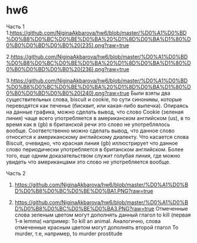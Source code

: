 # hw6
Часть 1
1.https://github.com/NiginaAkbarova/hw6/blob/master/%D0%A1%D0%BD%D0%B8%D0%BC%D0%BE%D0%BA%20%D1%8D%D0%BA%D1%80%D0%B0%D0%BD%D0%B0%20(235).png?raw=true

2.https://github.com/NiginaAkbarova/hw6/blob/master/%D0%A1%D0%BD%D0%B8%D0%BC%D0%BE%D0%BA%20%D1%8D%D0%BA%D1%80%D0%B0%D0%BD%D0%B0%20(236).png?raw=true 

3.https://github.com/NiginaAkbarova/hw6/blob/master/%D0%A1%D0%BD%D0%B8%D0%BC%D0%BE%D0%BA%20%D1%8D%D0%BA%D1%80%D0%B0%D0%BD%D0%B0%20(240).png?raw=true
Были взяты два существительных слова, biscuit и cookie, по сути синонимы, которые переводятся как печенье (бисквит, или какая-либо выпечка). Опираясь на данные графика, можно сделать вывод, что слово Cookie (зеленая линия) чаще всего употребляется в американском английском (us), в то время как в (gb) в британской речи это слово не употреблялось вообще. Соответственно можно сделать вывод, что данное слово относится к американскому английскому диалекту. Что касается слова Biscuit, очевидно, что красная линия (gb) иллюстрирует что данное слово периодически употребляется в британском английском. Более того, еще одним доказательством служит голубая линия, где можно увидеть что американцами это слово не употребляется вообще. 

Часть 2
1. https://github.com/NiginaAkbarova/hw6/blob/master/%D0%A1%D0%BD%D0%B8%D0%BC%D0%BE%D0%BA1.PNG?raw=true

2. https://github.com/NiginaAkbarova/hw6/blob/master/%D0%A1%D0%BD%D0%B8%D0%BC%D0%BE%D0%BA3.PNG?raw=true
Отмеченные слова зеленым цветом могут дополнять данный глагол to kill (первая 1-я lemma) например: To kill an animal. Аналогично, слова отмеченные красным цветом могут дополнять второй глагол To murder, т.е, например, to murder prostitude 
